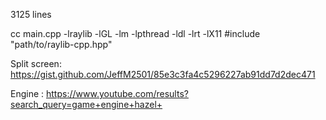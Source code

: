 3125 lines

cc main.cpp -lraylib -lGL -lm -lpthread -ldl -lrt -lX11
#include "path/to/raylib-cpp.hpp"

Split screen: https://gist.github.com/JeffM2501/85e3c3fa4c5296227ab91dd7d2dec471

Engine : https://www.youtube.com/results?search_query=game+engine+hazel+
